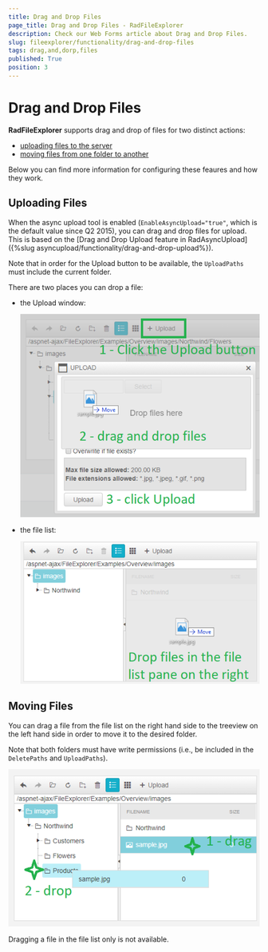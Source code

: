 ```yaml
---
title: Drag and Drop Files
page_title: Drag and Drop Files - RadFileExplorer
description: Check our Web Forms article about Drag and Drop Files.
slug: fileexplorer/functionality/drag-and-drop-files
tags: drag,and,dorp,files
published: True
position: 3
---
```


# Drag and Drop Files

**RadFileExplorer** supports drag and drop of files for two distinct actions:

* [uploading files to the server](#uploading-files)
* [moving files from one folder to another](#moving-files)

Below you can find more information for configuring these feaures and how they work.

## Uploading Files

When the async upload tool is enabled (`EnableAsyncUpload="true"`, which is the default value since Q2 2015), you can drag and drop files for upload. This is based on the [Drag and Drop Upload feature in RadAsyncUpload]({%slug  asyncupload/functionality/drag-and-drop-upload%}).

Note that in order for the Upload button to be available, the `UploadPaths` must include the current folder.

There are two places you can drop a file:

* the Upload window:
 
    ![Upload file in Upload window](images/drag-file-to-upload-window.png)

* the file list:
 
    ![Upload file in File List](images/drag-file-to-file-list.png)


## Moving Files

You can drag a file from the file list on the right hand side to the treeview on the left hand side in order to move it to the desired folder.

Note that both folders must have write permissions (i.e., be included in the `DeletePaths` and `UploadPaths`).

 ![Drag file to move](images/drag-file-to-move.png)

 Dragging a file in the file list only is not available.

